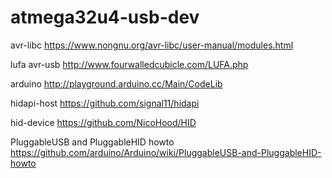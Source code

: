 # atmega32u4-usb-dev
avr-libc
https://www.nongnu.org/avr-libc/user-manual/modules.html

lufa avr-usb
http://www.fourwalledcubicle.com/LUFA.php

arduino
http://playground.arduino.cc/Main/CodeLib

hidapi-host
https://github.com/signal11/hidapi

hid-device
https://github.com/NicoHood/HID

PluggableUSB and PluggableHID howto
https://github.com/arduino/Arduino/wiki/PluggableUSB-and-PluggableHID-howto